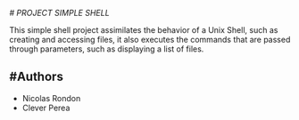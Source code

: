 <em> # PROJECT SIMPLE SHELL </em>
<p>This simple shell project assimilates the behavior of a Unix Shell, such as creating and accessing files, it also executes the commands that are passed through parameters, such as displaying a list of files.<br></p>
<h2> #Authors </h2>
<ul>
<li> Nicolas Rondon</li>
<li> Clever Perea</li>
</ul>


